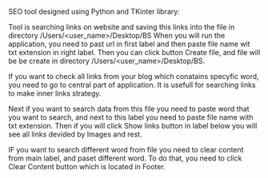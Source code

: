 SEO tool designed using Python and TKinter library:

Tool is searching links on website and saving this links into the file in directory /Users/<user_name>/Desktop/BS
When you will run the application, you need to past url in first label and then paste file name wit txt extension in right label.
Then you can click button Create file, and file will be be create in directory /Users/<user_name>/Desktop/BS.

If you want to check all links from your blog which conatains specyfic word, you need to go to central part of application.
It is usefull for searching links to make inner links strategy.

Next if you want to search data from this file you need to paste word that you want to search, and next to this label you need to paste file name with txt extension. Then if you will click Show links button in label below you will see all links devided by Images and rest.

IF you want to search different word from file you need to clear content from main label, and paset different word. 
To do that, you need to click Clear Content button which is located in Footer.

